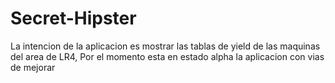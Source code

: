 Secret-Hipster
==============

La intencion de la aplicacion es mostrar las tablas de yield de las maquinas del area de LR4, Por el momento esta en estado alpha la aplicacion con vias de mejorar
